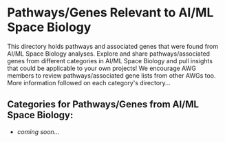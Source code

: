 # Pathways/Genes Relevant to AI/ML Space Biology

This directory holds pathways and associated genes that were found from AI/ML Space Biology analyses. Explore and share pathways/associated genes from different categories in AI/ML Space Biology and pull insights that could be applicable to your own projects! We encourage AWG members to review pathways/associated gene lists from other AWGs too. More information followed on each category's directory...

## Categories for Pathways/Genes from AI/ML Space Biology:

- *coming soon...*
